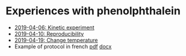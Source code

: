 # Experiences with phenolphthalein

- [2019-04-06: Kinetic experiment](20190406/README.md)
- [2019-04-10: Reproducibility](20190410/README.md)
- [2019-04-19: Change temperature](20190419/README.md)
- Example of protocol in french [pdf](procedureFR/Phenolphtalein_FR.pdf) [docx](procedureFR/Phenolphtalein_FR.docx)
